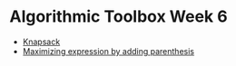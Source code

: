 # Algorithmic Toolbox Week 6

* [Knapsack](https://github.com/IAjimi/Data-Structures-and-Algorithms-Coursera/blob/master/1%20-%20Algorithmic%20Toolbox/Week%206%20-%20Dynamic%20Programming%202/week6_part1_knapsack.py)
* [Maximizing expression by adding parenthesis](https://github.com/IAjimi/Data-Structures-and-Algorithms-Coursera/blob/master/1%20-%20Algorithmic%20Toolbox/Week%206%20-%20Dynamic%20Programming%202/week6_part3_max_parenthesis.py)
